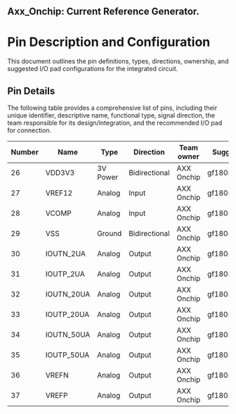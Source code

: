 ## Axx_Onchip: Current Reference Generator.

# Pin Description and Configuration

This document outlines the pin definitions, types, directions, ownership, and suggested I/O pad configurations for the integrated circuit.

## Pin Details

The following table provides a comprehensive list of pins, including their unique identifier, descriptive name, functional type, signal direction, the team responsible for its design/integration, and the recommended I/O pad for connection.

| Number | Name       | Type    | Direction    | Team owner | Suggested ESD/IO pad      |
|--------|------------|---------|--------------|------------|---------------------------|
| 26     | VDD3V3     | 3V Power| Bidirectional| AXX Onchip | gf180mcu_fd_io_dvdd     |
| 27     | VREF12     | Analog  | Input        | AXX Onchip | gf180mcu_fd_io_asig_5p0 |
| 28     | VCOMP      | Analog  | Input        | AXX Onchip | gf180mcu_fd_io_asig_5p0 |
| 29     | VSS        | Ground  | Bidirectional| AXX Onchip | gf180mcu_fd_io_dvss     |
| 30     | IOUTN_2UA  | Analog  | Output       | AXX Onchip | gf180mcu_fd_io_asig_5p0 |
| 31     | IOUTP_2UA  | Analog  | Output       | AXX Onchip | gf180mcu_fd_io_asig_5p0 |
| 32     | IOUTN_20UA | Analog  | Output       | AXX Onchip | gf180mcu_fd_io_asig_5p0 |
| 33     | IOUTP_20UA | Analog  | Output       | AXX Onchip | gf180mcu_fd_io_asig_5p0 |
| 34     | IOUTN_50UA | Analog  | Output       | AXX Onchip | gf180mcu_fd_io_asig_5p0 |
| 35     | IOUTP_50UA | Analog  | Output       | AXX Onchip | gf180mcu_fd_io_asig_5p0 |
| 36     | VREFN      | Analog  | Output       | AXX Onchip | gf180mcu_fd_io_asig_5p0 |
| 37     | VREFP      | Analog  | Output       | AXX Onchip | gf180mcu_fd_io_asig_5p0 |
